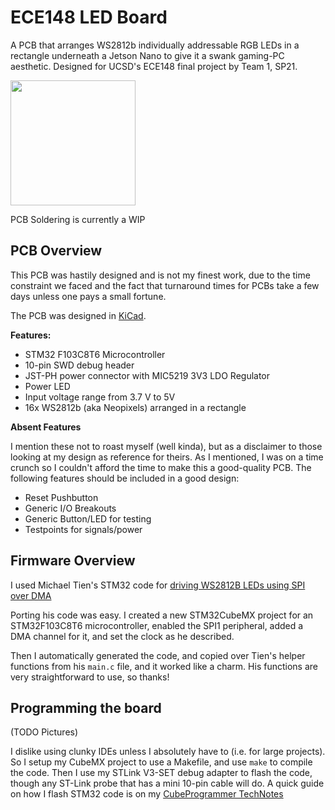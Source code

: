 # ECE148 LED Board

A PCB that arranges WS2812b individually addressable RGB LEDs in a rectangle underneath a Jetson Nano to give it a swank gaming-PC aesthetic.
Designed for UCSD's ECE148 final project by Team 1, SP21.

<img width=200 src="media/led_board_demo.gif"/>

PCB Soldering is currently a WIP

## PCB Overview

This PCB was hastily designed and is not my finest work, due to the time constraint we faced and the
fact that turnaround times for PCBs take a few days unless one pays a small fortune.

The PCB was designed in [KiCad](https://www.kicad.org/).

**Features:**
- STM32 F103C8T6 Microcontroller
- 10-pin SWD debug header
- JST-PH power connector with MIC5219 3V3 LDO Regulator
- Power LED
- Input voltage range from 3.7 V to 5V
- 16x WS2812b (aka Neopixels) arranged in a rectangle

**Absent Features**

I mention these not to roast myself (well kinda), but as a disclaimer to those looking at my design 
as reference for theirs. As I mentioned, I was on a time crunch so I couldn't afford the time to make this
a good-quality PCB. The following features should be included in a good design:
- Reset Pushbutton
- Generic I/O Breakouts
- Generic Button/LED for testing
- Testpoints for signals/power

## Firmware Overview

I used Michael Tien's STM32 code for [driving WS2812B LEDs using SPI over DMA](https://michaeltien8901.github.io/stm32/2018/07/19/Using-STM32-SPI-For-LED-STRIP.html)

Porting his code was easy. I created a new STM32CubeMX project for an STM32F103C8T6 microcontroller,
enabled the SPI1 peripheral, added a DMA channel for it, and set the clock as he described.

Then I automatically generated the code, and copied over Tien's helper functions from his `main.c` file,
and it worked like a charm. His functions are very straightforward to use, so thanks!

## Programming the board

(TODO Pictures)

I dislike using clunky IDEs unless I absolutely have to (i.e. for large projects). So I setup my CubeMX
project to use a Makefile, and use `make` to compile the code. Then I use my STLink V3-SET debug adapter
to flash the code, though any ST-Link probe that has a mini 10-pin cable will do. A quick guide on how
I flash STM32 code is on my [CubeProgrammer TechNotes](https://github.com/Ayilay/dotfiles/blob/master/techNotes/CubeProgrammer.md)
